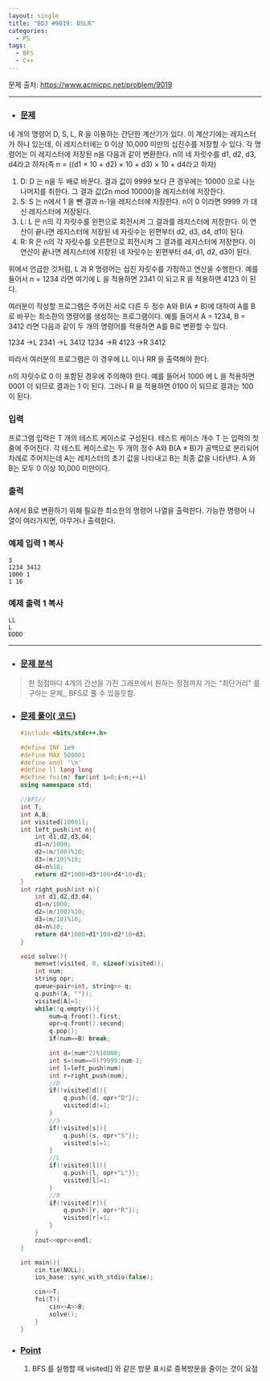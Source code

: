```yaml
---
layout: single
title: "BOJ #9019: DSLR"
categories:
  - PS
tags:
  - BFS
  - C++
---
```








문제 출처: <https://www.acmicpc.net/problem/9019>

---

* ### **<u>문제</u>**

네 개의 명령어 D, S, L, R 을 이용하는 간단한 계산기가 있다. 이 계산기에는 레지스터가 하나 있는데, 이 레지스터에는 0 이상 10,000 미만의 십진수를 저장할 수 있다. 각 명령어는 이 레지스터에 저장된 n을 다음과 같이 변환한다. n의 네 자릿수를 d1, d2, d3, d4라고 하자(즉 n = ((d1 × 10 + d2) × 10 + d3) × 10 + d4라고 하자)

1. D: D 는 n을 두 배로 바꾼다. 결과 값이 9999 보다 큰 경우에는 10000 으로 나눈 나머지를 취한다. 그 결과 값(2n mod 10000)을 레지스터에 저장한다.
2. S: S 는 n에서 1 을 뺀 결과 n-1을 레지스터에 저장한다. n이 0 이라면 9999 가 대신 레지스터에 저장된다.
3. L: L 은 n의 각 자릿수를 왼편으로 회전시켜 그 결과를 레지스터에 저장한다. 이 연산이 끝나면 레지스터에 저장된 네 자릿수는 왼편부터 d2, d3, d4, d1이 된다.
4. R: R 은 n의 각 자릿수를 오른편으로 회전시켜 그 결과를 레지스터에 저장한다. 이 연산이 끝나면 레지스터에 저장된 네 자릿수는 왼편부터 d4, d1, d2, d3이 된다.

위에서 언급한 것처럼, L 과 R 명령어는 십진 자릿수를 가정하고 연산을 수행한다. 예를 들어서 n = 1234 라면 여기에 L 을 적용하면 2341 이 되고 R 을 적용하면 4123 이 된다.

여러분이 작성할 프로그램은 주어진 서로 다른 두 정수 A와 B(A ≠ B)에 대하여 A를 B로 바꾸는 최소한의 명령어를 생성하는 프로그램이다. 예를 들어서 A = 1234, B = 3412 라면 다음과 같이 두 개의 명령어를 적용하면 A를 B로 변환할 수 있다.

1234 →L 2341 →L 3412
1234 →R 4123 →R 3412

따라서 여러분의 프로그램은 이 경우에 LL 이나 RR 을 출력해야 한다.

n의 자릿수로 0 이 포함된 경우에 주의해야 한다. 예를 들어서 1000 에 L 을 적용하면 0001 이 되므로 결과는 1 이 된다. 그러나 R 을 적용하면 0100 이 되므로 결과는 100 이 된다.

### 입력

프로그램 입력은 T 개의 테스트 케이스로 구성된다. 테스트 케이스 개수 T 는 입력의 첫 줄에 주어진다. 각 테스트 케이스로는 두 개의 정수 A와 B(A ≠ B)가 공백으로 분리되어 차례로 주어지는데 A는 레지스터의 초기 값을 나타내고 B는 최종 값을 나타낸다. A 와 B는 모두 0 이상 10,000 미만이다.

### 출력

A에서 B로 변환하기 위해 필요한 최소한의 명령어 나열을 출력한다. 가능한 명령어 나열이 여러가지면, 아무거나 출력한다.

### 예제 입력 1 복사

```
3
1234 3412
1000 1
1 16
```

### 예제 출력 1 복사

```
LL
L
DDDD
```

---

  

* ### **<u>문제 분석</u>**

>  한 정점마다 4개의 간선을 가진 그래프에서 원하는 정점까지 가는 "최단거리" 를 구하는 문제,, BFS로 풀 수 있을듯함.

  

* ### **<u>문제 풀이( 코드)</u>**

  ```c++
  #include <bits/stdc++.h>
  
  #define INF 1e9
  #define MAX 500001
  #define endl '\n'
  #define ll long long
  #define foi(n) for(int i=0;i<n;++i)
  using namespace std;
  
  //BFS//
  int T;
  int A,B;
  int visited[10001];
  int left_push(int n){
      int d1,d2,d3,d4;
      d1=n/1000;
      d2=(n/100)%10;
      d3=(n/10)%10;
      d4=n%10;
      return d2*1000+d3*100+d4*10+d1;
  }
  int right_push(int n){
      int d1,d2,d3,d4;
      d1=n/1000;
      d2=(n/100)%10;
      d3=(n/10)%10;
      d4=n%10;
      return d4*1000+d1*100+d2*10+d3;
  }
  
  void solve(){
      memset(visited, 0, sizeof(visited));
      int num;
      string opr;
      queue<pair<int, string>> q;
      q.push({A, ""});
      visited[A]=1;
      while(!q.empty()){
          num=q.front().first;
          opr=q.front().second;
          q.pop();
          if(num==B) break;
  
          int d=(num*2)%10000;
          int s=(num==0)?9999:num-1;
          int l=left_push(num);
          int r=right_push(num);
          //D
          if(!visited[d]){
              q.push({d, opr+"D"});
              visited[d]=1;
          }
          //S
          if(!visited[s]){
              q.push({s, opr+"S"});
              visited[s]=1;
          }
          //L
          if(!visited[l]){
              q.push({l, opr+"L"});
              visited[l]=1;
          }
          //R
          if(!visited[r]){
              q.push({r, opr+"R"});
              visited[r]=1;
          }
      }
      cout<<opr<<endl;
  }
  
  int main(){
      cin.tie(NULL);
      ios_base::sync_with_stdio(false);
  
      cin>>T;
      foi(T){
          cin>>A>>B;
          solve();
      }
  }
  ```

    

* ### **<u>Point</u>**

  1. BFS 를 실행할 때 visited[] 와 같은 방문 표시로 중복방문을 줄이는 것이 요점